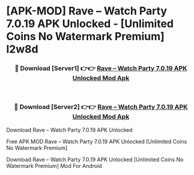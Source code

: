 # [APK-MOD] Rave – Watch Party 7.0.19 APK Unlocked - [Unlimited Coins No Watermark Premium] l2w8d



<div align="center">
<h3>🔴 Download [Server1] 👉👉 <a href="https://momento.my/?title=Rave_–_Watch_Party_7.0.19_APK_Unlocked">Rave – Watch Party 7.0.19 APK Unlocked Mod Apk</a></h3><br>

<h3>🔴 Download [Server2] 👉👉 <a href="https://momento.my/?title=Rave_–_Watch_Party_7.0.19_APK_Unlocked">Rave – Watch Party 7.0.19 APK Unlocked Mod Apk</a></h3>
</div>



Download Rave – Watch Party 7.0.19 APK Unlocked 

Free APK MOD Rave – Watch Party 7.0.19 APK Unlocked [Unlimited Coins No Watermark Premium]

Download Rave – Watch Party 7.0.19 APK Unlocked [Unlimited Coins No Watermark Premium] Mod For Android
